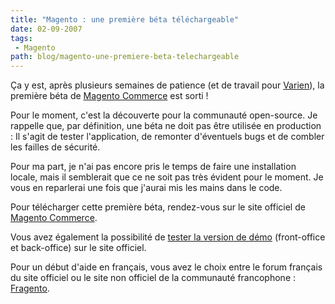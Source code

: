 ```yaml
---
title: "Magento : une première béta téléchargeable"
date: 02-09-2007
tags:
 - Magento
path: blog/magento-une-premiere-beta-telechargeable
---
```

Ça y est, après plusieurs semaines de patience (et de travail pour [Varien](http://www.varien.com/)), la première béta de [Magento Commerce](/tags/magento) est sorti !

Pour le moment, c'est la découverte pour la communauté open-source. Je rappelle que, par définition, une béta ne doit pas être utilisée en production : Il s'agit de tester l'application, de remonter d'éventuels bugs et de combler les failles de sécurité.
<!-- excerpt -->
Pour ma part, je n'ai pas encore pris le temps de faire une installation locale, mais il semblerait que ce ne soit pas très évident pour le moment. Je vous en reparlerai une fois que j'aurai mis les mains dans le code.

Pour télécharger cette première béta, rendez-vous sur le site officiel de [Magento Commerce](http://www.magentocommerce.com/).

Vous avez également la possibilité de [tester la version de démo](http://www.magentocommerce.com/demo) (front-office et back-office) sur le site officiel.

Pour un début d'aide en français, vous avez le choix entre le forum français du site officiel ou le site non officiel de la communauté francophone : [Fragento](http://www.fragento.org/).
